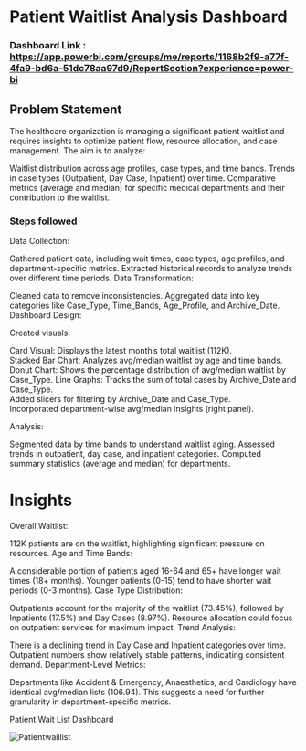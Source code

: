 
# Patient Waitlist Analysis Dashboard

### Dashboard Link : https://app.powerbi.com/groups/me/reports/1168b2f9-a77f-4fa9-bd6a-51dc78aa97d9/ReportSection?experience=power-bi

## Problem Statement

The healthcare organization is managing a significant patient waitlist and requires insights to optimize patient flow, resource allocation, and case management. The aim is to analyze:

Waitlist distribution across age profiles, case types, and time bands.
Trends in case types (Outpatient, Day Case, Inpatient) over time.
Comparative metrics (average and median) for specific medical departments and their contribution to the waitlist.


### Steps followed 

Data Collection:

Gathered patient data, including wait times, case types, age profiles, and department-specific metrics.
Extracted historical records to analyze trends over different time periods.
Data Transformation:

Cleaned data to remove inconsistencies.
Aggregated data into key categories like Case_Type, Time_Bands, Age_Profile, and Archive_Date.
Dashboard Design:

Created visuals:

Card Visual: Displays the latest month’s total waitlist (112K).  
Stacked Bar Chart: Analyzes avg/median waitlist by age and time bands.  
Donut Chart: Shows the percentage distribution of avg/median waitlist by Case_Type. 
Line Graphs: Tracks the sum of total cases by Archive_Date and Case_Type.  
Added slicers for filtering by Archive_Date and Case_Type.  
Incorporated department-wise avg/median insights (right panel).

Analysis:

Segmented data by time bands to understand waitlist aging.
Assessed trends in outpatient, day case, and inpatient categories.
Computed summary statistics (average and median) for departments.
# Insights

Overall Waitlist:

112K patients are on the waitlist, highlighting significant pressure on resources.
Age and Time Bands:

A considerable portion of patients aged 16-64 and 65+ have longer wait times (18+ months).
Younger patients (0-15) tend to have shorter wait periods (0-3 months).
Case Type Distribution:

Outpatients account for the majority of the waitlist (73.45%), followed by Inpatients (17.5%) and Day Cases (8.97%).
Resource allocation could focus on outpatient services for maximum impact.
Trend Analysis:

There is a declining trend in Day Case and Inpatient categories over time.
Outpatient numbers show relatively stable patterns, indicating consistent demand.
Department-Level Metrics:

Departments like Accident & Emergency, Anaesthetics, and Cardiology have identical avg/median lists (106.94). This suggests a need for further granularity in department-specific metrics.

Patient Wait List Dashboard

![Patientwaillist](https://github.com/user-attachments/assets/c52d6693-67d3-4d55-a967-308561a294ec)
